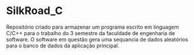 # SilkRoad_C
Repositório criado para armazenar um programa escrito em linguagem C/C++ para o trabalho do 3 semestre da faculdade de engenharia de software.
O software em questão gera uma sequancia de dados aleatórios para o banco de dados da aplicação principal.
